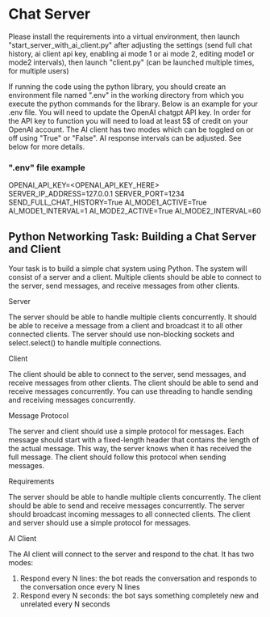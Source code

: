 # Chat Server

Please install the requirements into a virtual environment, then launch "start_server_with_ai_client.py" after adjusting the settings (send full chat history, ai client api key, enabling ai mode 1 or ai mode 2, editing mode1 or mode2 intervals), then launch "client.py" (can be launched multiple times, for multiple users)

If running the code using the python library, you should create an environment file named ".env" in the working directory from which you execute the python commands for the library.
Below is an example for your .env file. You will need to update the OpenAI chatgpt API key. In order for the API key to function you will need to load at least 5$ of credit on your OpenAI account.
The AI client has two modes which can be toggled on or off using "True" or "False". AI response intervals can be adjusted. See below for more details.

### ".env" file example

OPENAI_API_KEY=<OPENAI_API_KEY_HERE>
SERVER_IP_ADDRESS=127.0.0.1
SERVER_PORT=1234
SEND_FULL_CHAT_HISTORY=True
AI_MODE1_ACTIVE=True
AI_MODE1_INTERVAL=1
AI_MODE2_ACTIVE=True
AI_MODE2_INTERVAL=60


## Python Networking Task: Building a Chat Server and Client

Your task is to build a simple chat system using Python. The system will consist of a server and a client. Multiple clients should be able to connect to the server, send messages, and receive messages from other clients.

Server

The server should be able to handle multiple clients concurrently. It should be able to receive a message from a client and broadcast it to all other connected clients. The server should use non-blocking sockets and select.select() to handle multiple connections.

Client

The client should be able to connect to the server, send messages, and receive messages from other clients. The client should be able to send and receive messages concurrently. You can use threading to handle sending and receiving messages concurrently.

Message Protocol

The server and client should use a simple protocol for messages. Each message should start with a fixed-length header that contains the length of the actual message. This way, the server knows when it has received the full message. The client should follow this protocol when sending messages.

Requirements

The server should be able to handle multiple clients concurrently.
The client should be able to send and receive messages concurrently.
The server should broadcast incoming messages to all connected clients.
The client and server should use a simple protocol for messages.

AI Client

The AI client will connect to the server and respond to the chat. It has two modes:
1. Respond every N lines: the bot reads the conversation and responds to the conversation once every N lines
2. ⁠Respond every N seconds: the bot says something completely new and unrelated every N seconds




